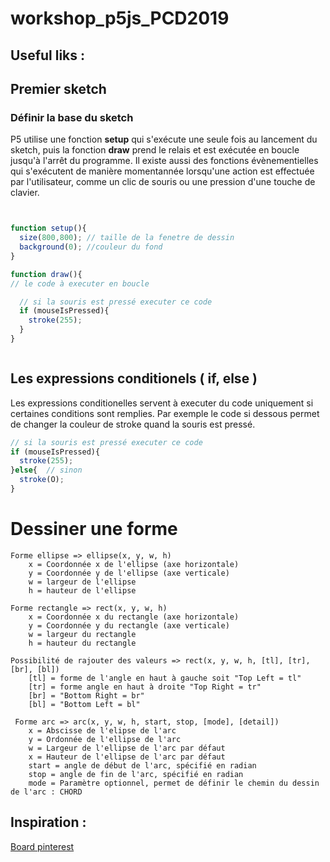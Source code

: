 # workshop_p5js_PCD2019
 



## Useful liks : 



## Premier sketch


### Définir la base du sketch
P5 utilise une fonction **setup** qui s'exécute une seule fois au lancement du sketch, puis la fonction **draw** prend le relais et est exécutée en boucle jusqu'à l'arrêt du programme.
Il existe aussi des fonctions évènementielles qui s'exécutent de manière momentannée lorsqu'une action est effectuée par l'utilisateur, comme un clic de souris ou une pression d'une touche de clavier.

```js


function setup(){
  size(800,800); // taille de la fenetre de dessin
  background(0); //couleur du fond
}

function draw(){
// le code à executer en boucle

  // si la souris est pressé executer ce code
  if (mouseIsPressed){
    stroke(255);
  }
}



```

## Les expressions conditionels ( if, else )

Les expressions conditionelles servent à executer du code uniquement si certaines conditions sont remplies.  Par exemple le code si dessous permet de changer la couleur de stroke quand la souris est pressé.

```js
// si la souris est pressé executer ce code
if (mouseIsPressed){
  stroke(255);
}else{  // sinon
  stroke(O);
}


```



# Dessiner une forme

```
Forme ellipse => ellipse(x, y, w, h)
    x = Coordonnée x de l'ellipse (axe horizontale)
    y = Coordonnée y de l'ellipse (axe verticale)
    w = largeur de l'ellipse
    h = hauteur de l'ellipse
    
Forme rectangle => rect(x, y, w, h)
    x = Coordonnée x du rectangle (axe horizontale)
    y = Coordonnée y du rectangle (axe verticale)
    w = largeur du rectangle
    h = hauteur du rectangle
    
Possibilité de rajouter des valeurs => rect(x, y, w, h, [tl], [tr], [br], [bl])
    [tl] = forme de l'angle en haut à gauche soit "Top Left = tl"
    [tr] = forme angle en haut à droite "Top Right = tr"
    [br] = "Bottom Right = br"
    [bl] = "Bottom Left = bl"
 
 Forme arc => arc(x, y, w, h, start, stop, [mode], [detail])
    x = Abscisse de l'elipse de l'arc
    y = Ordonnée de l'ellipse de l'arc
    w = Largeur de l'ellipse de l'arc par défaut
    x = Hauteur de l'ellipse de l'arc par défaut
    start = angle de début de l'arc, spécifié en radian
    stop = angle de fin de l'arc, spécifié en radian 
    mode = Paramètre optionnel, permet de définir le chemin du dessin de l'arc : CHORD 
```
## Inspiration :

[Board pinterest](https://www.pinterest.fr/simonrenaultper/processing-community-days/)
